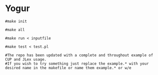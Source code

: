 # Yogur

    #make init
    
    #make all

    #make run < inputfile

    #make test < test.pl

    #The repo has been updated with a complete and throughout example of CUP and JLex usage.
    #If you wish to try something just replace the example.* with your desired name in the makefile or name them example.* or w/e
    
    
    
